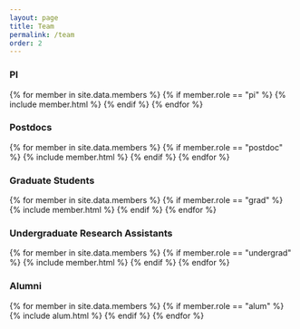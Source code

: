 ```yaml
---
layout: page
title: Team
permalink: /team
order: 2
---
```


### PI
{% for member in site.data.members %}
  {% if member.role == "pi" %}
    {% include member.html %}
  {% endif %}
{% endfor %}

### Postdocs
{% for member in site.data.members %}
  {% if member.role == "postdoc" %}
    {% include member.html %}
  {% endif %}
{% endfor %}

### Graduate Students
{% for member in site.data.members %}
  {% if member.role == "grad" %}
    {% include member.html %}
  {% endif %}
{% endfor %}

### Undergraduate Research Assistants
{% for member in site.data.members %}
  {% if member.role == "undergrad" %}
    {% include member.html %}
  {% endif %}
{% endfor %}

### Alumni

{% for member in site.data.members %}
  {% if member.role == "alum" %}
    {% include alum.html %}
  {% endif %}
{% endfor %}
